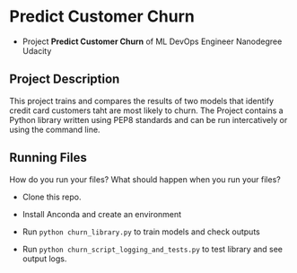 # Predict Customer Churn

- Project **Predict Customer Churn** of ML DevOps Engineer Nanodegree Udacity

## Project Description
This project trains and compares the results of two models that identify credit card customers taht are most likely to churn. 
The Project contains a Python library written using PEP8 standards and can be run intercatively or using the command line. 


## Running Files
How do you run your files? What should happen when you run your files?

- Clone this repo. 

- Install Anconda and create an environment 

- Run `python churn_library.py` to train models and check outputs

- Run `python churn_script_logging_and_tests.py` to test library and see output logs.



